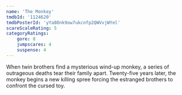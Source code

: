```yaml
---
name: 'The Monkey'
tmdbId: '1124620'
tmdbPosterId: 'yYa8Onk9ow7ukcnfp2QWVvjWYel'
scareScaleRating: 5
categoryRatings: 
    gore: 8
    jumpscares: 4
    suspense: 4
---
```

When twin brothers find a mysterious wind-up monkey, a series of outrageous deaths tear their family apart. Twenty-five years later, the monkey begins a new killing spree forcing the estranged brothers to confront the cursed toy.